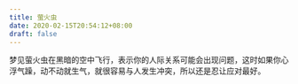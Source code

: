 ```yaml
---
title: 萤火虫
date: 2020-02-15T20:54:12+08:00
draft: false
---
```


梦见萤火虫在黑暗的空中飞行，表示你的人际关系可能会出现问题，这时如果你心浮气躁，动不动就生气，就很容易与人发生冲突，所以还是忍让应对最好。

